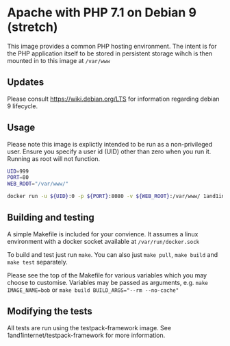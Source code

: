 # Apache with PHP 7.1 on Debian 9 (stretch)

This image provides a common PHP hosting environment. The intent is for the PHP application itself to be stored in persistent storage wihch is then mounted in to this image at `/var/www`

## Updates

Please consult https://wiki.debian.org/LTS for information regarding debian 9 lifecycle.

## Usage

Please note this image is explictly intended to be run as a non-privileged user. Ensure you specify a user id (UID) other than zero when you run it. Running as root will not function.


```bash
UID=999
PORT=80
WEB_ROOT="/var/www/"

docker run -u ${UID}:0 -p ${PORT}:8080 -v ${WEB_ROOT}:/var/www/ 1and1internet/debian-9-apache-php-7.1
```

## Building and testing

A simple Makefile is included for your convience. It assumes a linux environment with a docker socket available at `/var/run/docker.sock`

To build and test just run `make`.
You can also just `make pull`, `make build` and `make test` separately.

Please see the top of the Makefile for various variables which you may choose to customise. Variables may be passed as arguments, e.g. `make IMAGE_NAME=bob` or `make build BUILD_ARGS="--rm --no-cache"`

## Modifying the tests

All tests are run using the testpack-framework image. See 1and1internet/testpack-framework for more information.